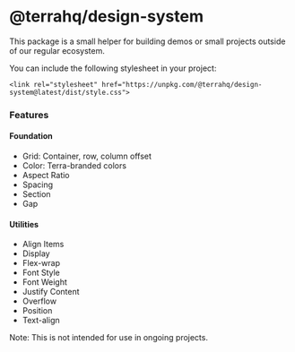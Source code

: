 # @terrahq/design-system

This package is a small helper for building demos or small projects outside of our regular ecosystem.

You can include the following stylesheet in your project:

```
<link rel="stylesheet" href="https://unpkg.com/@terrahq/design-system@latest/dist/style.css">

```

### Features

#### Foundation
- Grid: Container, row, column offset
- Color: Terra-branded colors
- Aspect Ratio
- Spacing
- Section
- Gap

#### Utilities

- Align Items
- Display
- Flex-wrap
- Font Style
- Font Weight
- Justify Content
- Overflow
- Position
- Text-align

Note: This is not intended for use in ongoing projects.

